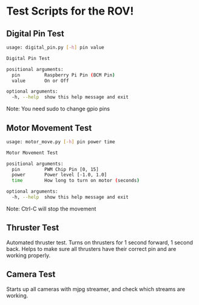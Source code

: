 # Test Scripts for the ROV!

## Digital Pin Test
```bash
usage: digital_pin.py [-h] pin value

Digital Pin Test

positional arguments:
  pin         Raspberry Pi Pin (BCM Pin)
  value       On or Off

optional arguments:
  -h, --help  show this help message and exit
```
Note: You need sudo to change gpio pins

## Motor Movement Test
```bash
usage: motor_move.py [-h] pin power time

Motor Movement Test

positional arguments:
  pin         PWM Chip Pin [0, 15]
  power       Power level [-1.0, 1.0]
  time        How long to turn on motor (seconds)

optional arguments:
  -h, --help  show this help message and exit
```
Note: Ctrl-C will stop the movement

## Thruster Test
Automated thruster test. Turns on thrusters for 1 second forward, 1 second back.
Helps to make sure all thrusters have their correct pin and are working properly.

## Camera Test
Starts up all cameras with mjpg streamer, and check which streams are working.
